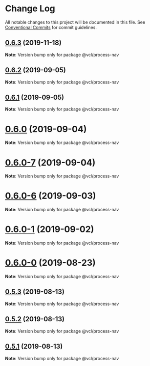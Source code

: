 # Change Log

All notable changes to this project will be documented in this file.
See [Conventional Commits](https://conventionalcommits.org) for commit guidelines.

## [0.6.3](https://github.com/vcl/process-nav/compare/v0.6.2...v0.6.3) (2019-11-18)

**Note:** Version bump only for package @vcl/process-nav





## [0.6.2](https://github.com/vcl/process-nav/compare/v0.6.1...v0.6.2) (2019-09-05)

**Note:** Version bump only for package @vcl/process-nav





## [0.6.1](https://github.com/vcl/process-nav/compare/v0.6.0...v0.6.1) (2019-09-05)

**Note:** Version bump only for package @vcl/process-nav





# [0.6.0](https://github.com/vcl/process-nav/compare/v0.6.0-7...v0.6.0) (2019-09-04)

**Note:** Version bump only for package @vcl/process-nav





# [0.6.0-7](https://github.com/vcl/process-nav/compare/v0.6.0-5...v0.6.0-7) (2019-09-04)

**Note:** Version bump only for package @vcl/process-nav





# [0.6.0-6](https://github.com/vcl/process-nav/compare/v0.6.0-5...v0.6.0-6) (2019-09-03)

**Note:** Version bump only for package @vcl/process-nav





# [0.6.0-1](https://github.com/vcl/process-nav/compare/v0.6.0-0...v0.6.0-1) (2019-09-02)

**Note:** Version bump only for package @vcl/process-nav





# [0.6.0-0](https://github.com/vcl/process-nav/compare/v0.5.4...v0.6.0-0) (2019-08-23)

**Note:** Version bump only for package @vcl/process-nav





## [0.5.3](https://github.com/vcl/process-nav/compare/v0.5.1...v0.5.3) (2019-08-13)

**Note:** Version bump only for package @vcl/process-nav





## [0.5.2](https://github.com/vcl/process-nav/compare/v0.5.1...v0.5.2) (2019-08-13)

**Note:** Version bump only for package @vcl/process-nav





## [0.5.1](https://github.com/vcl/process-nav/compare/v0.5.0...v0.5.1) (2019-08-13)

**Note:** Version bump only for package @vcl/process-nav
